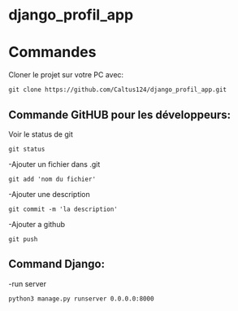 # django_profil_app

<h1>Commandes</h1> 

Cloner le projet sur votre PC avec:
```
git clone https://github.com/Caltus124/django_profil_app.git
```

<h2>Commande GitHUB pour les développeurs:</h2>

Voir le status de git
```
git status
```
-Ajouter un fichier dans .git
```
git add 'nom du fichier'
```
-Ajouter une description
```
git commit -m 'la description'
```
-Ajouter a github
```
git push
```

<h2>Command Django:</h2>

-run server
```
python3 manage.py runserver 0.0.0.0:8000
```

